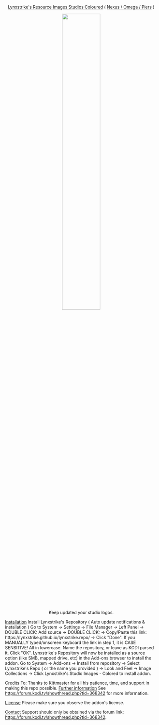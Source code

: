 <p align="center"> <ins>Lynxstrike's Resource Images Studios Coloured</ins> ( <ins>Nexus / Omega / Piers</ins> )
<!-- ![Lynxstrike Logo](https://github.com/kittmaster/KittmasterRepo/blob/master/repo/skin.madnox/resources/icon.png) --> <p align="center" width="100%"> <img width="50%" src="https://github.com/lynxstrike/lynxstrike.repo/tree/master/repo/repository.lynxstrike/icon.png"> </p> <p align="center">Keep updated your studio logos.</p>
<ins>Installation</ins>
Install Lynxstrike's Repository ( Auto update notifications & installation )
Go to System -> Settings -> File Manager -> Left Panel -> DOUBLE CLICK: Add source -> DOUBLE CLICK: <None> -> Copy/Paste this link: https://lynxstrike.github.io/lynxstrike.repo/ -> Click "Done".
If you MANUALLY typed/onscreen keyboard the link in step 1, it is CASE SENSITIVE! All in lowercase.
Name the repository, or leave as KODI parsed it.
Click "OK".
Lynxstrike's Repository will now be installed as a source option (like SMB, mapped drive, etc) in the Add-ons browser to install the addon.
Go to System -> Add-ons -> Install from repository -> Select Lynxstrike's Repo ( or the name you provided ) -> Look and Feel -> Image Collections -> Click Lynxstrike's Studio Images - Colored to install addon.

<ins>Credits</ins>
To: Thanks to Kittmaster for all his patience, time, and support in making this repo possible.
<ins>Further information</ins>
See https://forum.kodi.tv/showthread.php?tid=368342 for more information.

<ins>License</ins>
Please make sure you observe the addon's license.

<ins>Contact</ins>
Support should only be obtained via the forum link: https://forum.kodi.tv/showthread.php?tid=368342.